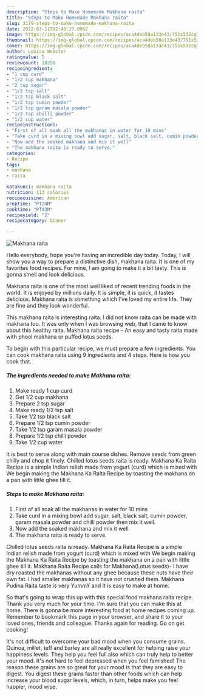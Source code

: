 ```yaml
---
description: "Steps to Make Homemade Makhana raita"
title: "Steps to Make Homemade Makhana raita"
slug: 3179-steps-to-make-homemade-makhana-raita
date: 2022-03-11T02:43:27.096Z
image: https://img-global.cpcdn.com/recipes/aca4deb58a133e43/751x532cq70/makhana-raita-recipe-main-photo.jpg
thumbnail: https://img-global.cpcdn.com/recipes/aca4deb58a133e43/751x532cq70/makhana-raita-recipe-main-photo.jpg
cover: https://img-global.cpcdn.com/recipes/aca4deb58a133e43/751x532cq70/makhana-raita-recipe-main-photo.jpg
author: Louisa Webster
ratingvalue: 5
reviewcount: 18358
recipeingredient:
- "1 cup curd"
- "1/2 cup makhana"
- "2 tsp sugar"
- "1/2 tsp salt"
- "1/2 tsp black salt"
- "1/2 tsp cumin powder"
- "1/2 tsp garam masala powder"
- "1/2 tsp chilli powder"
- "1/2 cup water"
recipeinstructions:
- "First of all soak all the makhanas in water for 10 mins"
- "Take curd in a mixing bowl add sugar, salt, black salt, cumin powder, garam masala powder and chilli powder then mix it well."
- "Now add the soaked makhana and mix it well"
- "The makhana raita is ready to serve."
categories:
- Recipe
tags:
- makhana
- raita

katakunci: makhana raita 
nutrition: 113 calories
recipecuisine: American
preptime: "PT24M"
cooktime: "PT43M"
recipeyield: "2"
recipecategory: Dinner

---
```



![Makhana raita](https://img-global.cpcdn.com/recipes/aca4deb58a133e43/751x532cq70/makhana-raita-recipe-main-photo.jpg)

Hello everybody, hope you're having an incredible day today. Today, I will show you a way to prepare a distinctive dish, makhana raita. It is one of my favorites food recipes. For mine, I am going to make it a bit tasty. This is gonna smell and look delicious.

Makhana raita is one of the most well liked of recent trending foods in the world. It is enjoyed by millions daily. It is simple, it is quick, it tastes delicious. Makhana raita is something which I've loved my entire life. They are fine and they look wonderful.

This makhana raita is interesting raita. I did not know raita can be made with makhana too. It was only when I was browsing web, that I came to know about this healthy raita. Makhana raita recipe - An easy and tasty raita made with phool makhana or puffed lotus seeds.


To begin with this particular recipe, we must prepare a few ingredients. You can cook makhana raita using 9 ingredients and 4 steps. Here is how you cook that.

<!--inarticleads1-->

##### The ingredients needed to make Makhana raita:

1. Make ready 1 cup curd
1. Get 1/2 cup makhana
1. Prepare 2 tsp sugar
1. Make ready 1/2 tsp salt
1. Take 1/2 tsp black salt
1. Prepare 1/2 tsp cumin powder
1. Take 1/2 tsp garam masala powder
1. Prepare 1/2 tsp chilli powder
1. Take 1/2 cup water


It is best to serve along with main course dishes. Remove seeds from green chilly and chop it finely. Chilled lotus seeds raita is ready. Makhana Ka Raita Recipe is a simple Indian relish made from yogurt (curd) which is mixed with We begin making the Makhana Ka Raita Recipe by toasting the makhana on a pan with little ghee till it. 

<!--inarticleads2-->

##### Steps to make Makhana raita:

1. First of all soak all the makhanas in water for 10 mins
1. Take curd in a mixing bowl add sugar, salt, black salt, cumin powder, garam masala powder and chilli powder then mix it well.
1. Now add the soaked makhana and mix it well
1. The makhana raita is ready to serve.


Chilled lotus seeds raita is ready. Makhana Ka Raita Recipe is a simple Indian relish made from yogurt (curd) which is mixed with We begin making the Makhana Ka Raita Recipe by toasting the makhana on a pan with little ghee till it. Makhana Raita Recipe calls for Makhana(Lotus seeds)- I have dry roasted the makhanas without any ghee because these nuts have their own fat. I had smaller makhanas so it have not crushed them. Makhana Pudina Raita taste is very YummY and It is easy to make at home. 

So that's going to wrap this up with this special food makhana raita recipe. Thank you very much for your time. I'm sure that you can make this at home. There is gonna be more interesting food at home recipes coming up. Remember to bookmark this page in your browser, and share it to your loved ones, friends and colleague. Thanks again for reading. Go on get cooking!

It's not difficult to overcome your bad mood when you consume grains. Quinoa, millet, teff and barley are all really excellent for helping raise your happiness levels. They help you feel full also which can truly help to better your mood. It's not hard to feel depressed when you feel famished! The reason these grains are so great for your mood is that they are easy to digest. You digest these grains faster than other foods which can help increase your blood sugar levels, which, in turn, helps make you feel happier, mood wise.
